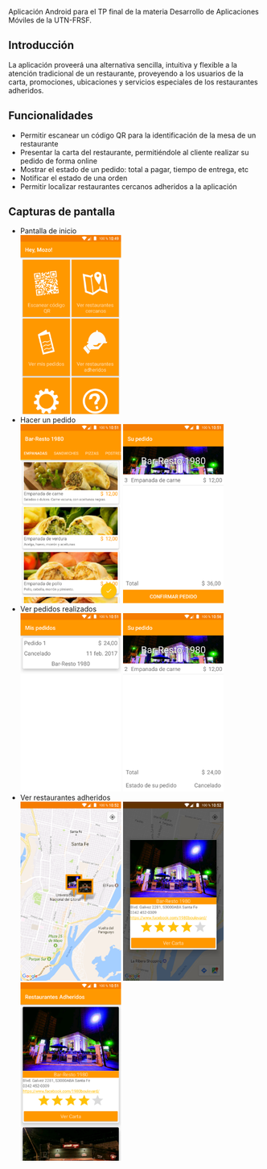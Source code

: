 Aplicación Android para el TP final de la materia Desarrollo de Aplicaciones Móviles de la UTN-FRSF.

Introducción
----------

La aplicación proveerá una alternativa sencilla, intuitiva y flexible a la atención tradicional de
un restaurante, proveyendo a los usuarios de la carta, promociones, ubicaciones y servicios
especiales de los restaurantes adheridos.

Funcionalidades
----------

* Permitir escanear un código QR para la identificación de la mesa de un restaurante
* Presentar la carta del restaurante, permitiéndole al cliente realizar su pedido de forma online
* Mostrar el estado de un pedido: total a pagar, tiempo de entrega, etc
* Notificar el estado de una orden
* Permitir localizar restaurantes cercanos adheridos a la aplicación

Capturas de pantalla
----------
* Pantalla de inicio<br/>
<img src="doc/1.png" width="200"><br/>
* Hacer un pedido<br/>
<img src="doc/2.png" width="200">   <img src="doc/3.png" width="200"><br/>
* Ver pedidos realizados<br/>
<img src="doc/4.png" width="200">   <img src="doc/5.png" width="200"><br/>
* Ver restaurantes adheridos<br/>
<img src="doc/7.png" width="200">   <img src="doc/8.png" width="200">   <img src="doc/9.png" width="200"><br/>
